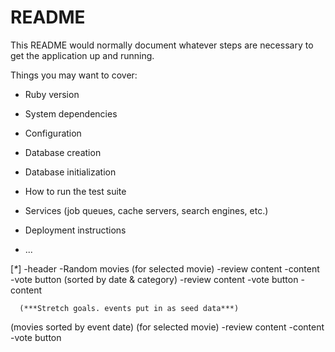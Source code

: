 # README

This README would normally document whatever steps are necessary to get the
application up and running.

Things you may want to cover:

* Ruby version

* System dependencies

* Configuration

* Database creation

* Database initialization

* How to run the test suite

* Services (job queues, cache servers, search engines, etc.)

* Deployment instructions

* ...



[_*_]<App /> 
  <Navbar />
    -header
    <SearchBar />
    <LoginStuff />
  <Featured />
    -Random movies
  <CategoriesBar />
    <Category />
    <Sort />
  <MoviesList />
    <Movie />
      <Reviews />(for selected movie)
        <Review />
          -review content
          <Vote />
        <Comments />
          <Comment />
            -content
          <Vote />
           -vote button
  <Reviews /> (sorted by date & category)
    <Review />
      -review content
      <Vote />
        -vote button
    <Comments />
      <Comment />
        -content
      <Vote />


      (***Stretch goals. events put in as seed data***)
  <Events /> (movies sorted by event date)
    <Movie />
      <Reviews />(for selected movie)
        <Review />
          -review content
          <Vote />
        <Comments />
          <Comment />
            -content
          <Vote />
           -vote button
